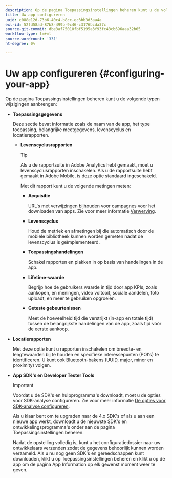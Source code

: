 ```yaml
---
description: Op de pagina Toepassingsinstellingen beheren kunt u de volgende typen wijzigingen aanbrengen
title: Uw app configureren
uuid: c088e12d-73b6-40c4-b8cc-ec3bb3d3aa4a
exl-id: 52fd58ad-87b8-499b-9c46-c3176bcda37c
source-git-commit: dbe3af75010fbf5195a3f93fc43cb696aaa32b65
workflow-type: tm+mt
source-wordcount: '331'
ht-degree: 0%

---
```


# Uw app configureren {#configuring-your-app}

Op de pagina Toepassingsinstellingen beheren kunt u de volgende typen wijzigingen aanbrengen:

* **Toepassingsgegevens**

   Deze sectie bevat informatie zoals de naam van de app, het type toepassing, belangrijke meetgegevens, levenscyclus en locatierapporten.

   * **Levenscyclusrapporten**

      >[!TIP]
      >
      >Als u de rapportsuite in Adobe Analytics hebt gemaakt, moet u levenscyclusrapporten inschakelen. Als u de rapportsuite hebt gemaakt in Adobe Mobile, is deze optie standaard ingeschakeld.

      Met dit rapport kunt u de volgende metingen meten:

      * **Acquisitie**

         URL&#39;s met verwijzingen bijhouden voor campagnes voor het downloaden van apps. Zie voor meer informatie [Verwerving](/help/using/acquisition-main/acquisition-main.md).

      * **Levenscyclus**

         Houd de metriek en afmetingen bij die automatisch door de mobiele bibliotheek kunnen worden gemeten nadat de levenscyclus is geïmplementeerd.

      * **Toepassingshandelingen**

         Schakel rapporten en plakken in op basis van handelingen in de app.

      * **Lifetime-waarde**

         Begrijp hoe de gebruikers waarde in tijd door app KPIs, zoals aankopen, en meningen, video voltooit, sociale aandelen, foto uploadt, en meer te gebruiken opgroeien.

      * **Geteste gebeurtenissen**

         Meet de hoeveelheid tijd die verstrijkt (in-app en totale tijd) tussen de belangrijkste handelingen van de app, zoals tijd vóór de eerste aankoop.

* **Locatierapporten**

   Met deze optie kunt u rapporten inschakelen om breedte- en lengtewaarden bij te houden en specifieke interessepunten (POI&#39;s) te identificeren. U kunt ook Bluetooth-bakens (UUID, major, minor en proximity) volgen.

* **App SDK&#39;s en Developer Tester Tools**

   >[!IMPORTANT]
   >
   >Voordat u de SDK&#39;s en hulpprogramma&#39;s downloadt, moet u de opties voor SDK-analyse configureren. Zie voor meer informatie [De opties voor SDK-analyse configureren](/help/using/c-manage-app-settings/c-mob-confg-app/t-config-analytics/t-config-analytics.md).

   Als u klaar bent om te upgraden naar de 4.x SDK&#39;s of als u aan een nieuwe app werkt, downloadt u de nieuwste SDK&#39;s en ontwikkelingsprogramma&#39;s onder aan de pagina Toepassingsinstellingen beheren.

   Nadat de opstelling volledig is, kunt u het configuratiedossier naar uw ontwikkelaars verzenden zodat de gegevens behoorlijk kunnen worden verzameld. Als u nu nog geen SDK&#39;s en gereedschappen kunt downloaden, klikt u op Toepassingsinstellingen beheren en klikt u op de app om de pagina App Information op elk gewenst moment weer te geven.
